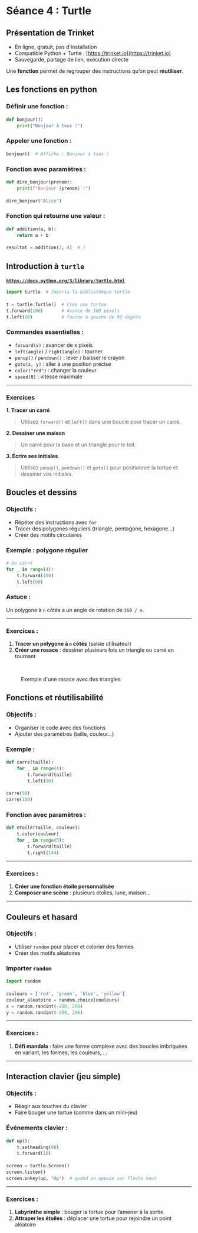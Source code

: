 # Séance 4 : Turtle

## Présentation de Trinket

* En ligne, gratuit, pas d'installation
* Compatible Python + Turtle : [https://trinket.io](https://trinket.io)
* Sauvegarde, partage de lien, exécution directe

Une **fonction** permet de regrouper des instructions qu’on peut **réutiliser**.

## **Les fonctions en python**

### **Définir une fonction :**

```python
def bonjour():
    print("Bonjour à tous !")
```

### **Appeler une fonction :**

```python
bonjour()  # Affiche : Bonjour à tous !
```

### **Fonction avec paramètres :**

```python
def dire_bonjour(prenom):
    print(f"Bonjour {prenom} !")

dire_bonjour("Alice")
```

### **Fonction qui retourne une valeur :**

```python
def addition(a, b):
    return a + b

resultat = addition(3, 4)  # 7
```

## **Introduction à `turtle`**

[**`https://docs.python.org/3/library/turtle.html`**](https://docs.python.org/3/library/turtle.html)

```python
import turtle  # Importe la bibliothèque turtle

t = turtle.Turtle()  # Crée une tortue
t.forward(100)       # Avance de 100 pixels
t.left(90)           # Tourne à gauche de 90 degrés
```

### **Commandes essentielles :**

* `forward(x)` : avancer de x pixels
* `left(angle)` / `right(angle)` : tourner
* `penup()` / `pendown()` : lever / baisser le crayon
* `goto(x, y)` : aller à une position précise
* `color("red")` : changer la couleur
* `speed(0)` : vitesse maximale

***

### **Exercices**

**1. Tracer un carré**

> Utilisez `forward()` et `left()` dans une boucle pour tracer un carré.

**2. Dessiner une maison**

> Un carré pour la base et un triangle pour le toit.

**3. Écrire ses initiales**

> Utilisez `penup()`, `pendown()` et `goto()` pour positionner la tortue et dessiner vos initiales.

## Boucles et dessins

### Objectifs :

* Répéter des instructions avec `for`
* Tracer des polygones réguliers (triangle, pentagone, hexagone…)
* Créer des motifs circulaires

### Exemple : polygone régulier

```python
# Un carré
for _ in range(4):
    t.forward(100)
    t.left(90)
```

### Astuce :

Un polygone à `n` côtés a un angle de rotation de `360 / n`.

***

### Exercices :

1. **Tracer un polygone à `n` côtés** (saisie utilisateur)
2. **Créer une rosace** : dessiner plusieurs fois un triangle ou carré en tournant

<figure><img src=".gitbook/assets/Capture d’écran 2025-05-14 à 14.59.03.png" alt=""><figcaption><p>Exemple d'une rasace avec des triangles</p></figcaption></figure>

## **Fonctions et réutilisabilité**

### Objectifs :

* Organiser le code avec des fonctions
* Ajouter des paramètres (taille, couleur…)

### Exemple :

```python
def carre(taille):
    for _ in range(4):
        t.forward(taille)
        t.left(90)

carre(50)
carre(100)
```

### Fonction avec paramètres :

```python
def etoile(taille, couleur):
    t.color(couleur)
    for _ in range(5):
        t.forward(taille)
        t.right(144)
```

***

### Exercices :

1. **Créer une fonction étoile personnalisée**
2. **Composer une scène** : plusieurs étoiles, lune, maison…

***

## **Couleurs et hasard**

### Objectifs :

* Utiliser `random` pour placer et colorier des formes
* Créer des motifs aléatoires

### Importer `random`

```python
import random

couleurs = ['red', 'green', 'blue', 'yellow']
couleur_aleatoire = random.choice(couleurs)
x = random.randint(-200, 200)
y = random.randint(-200, 200)
```

***

### Exercices :

1. **Défi mandala** : faire une forme complexe avec des boucles imbriquées en variant, les formes, les couleurs, ...

***

## **Interaction clavier (jeu simple)**

### Objectifs :

* Réagir aux touches du clavier
* Faire bouger une tortue (comme dans un mini-jeu)

### Événements clavier :

```python
def up():
    t.setheading(90)
    t.forward(10)

screen = turtle.Screen()
screen.listen()
screen.onkey(up, "Up")  # quand on appuie sur flèche haut
```

***

### Exercices :

1. **Labyrinthe simple** : bouger la tortue pour l’amener à la sortie
2. **Attraper les étoiles** : déplacer une tortue pour rejoindre un point aléatoire
